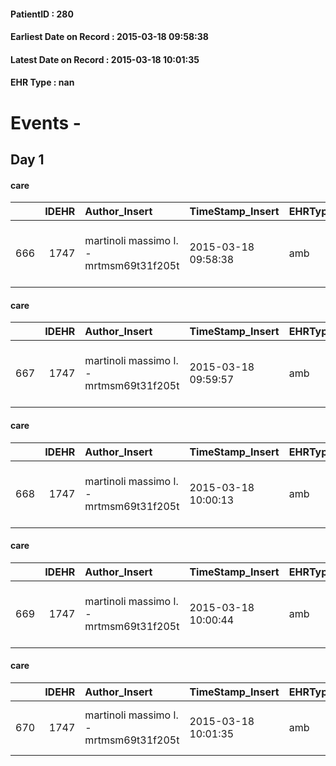 
#### PatientID : 280
#### Earliest Date on Record : 2015-03-18 09:58:38
#### Latest Date on Record : 2015-03-18 10:01:35
#### EHR Type : nan

# Events - 

## Day 1

#### care
|     |   IDEHR | Author_Insert                           | TimeStamp_Insert    | EHRType   |   PatientID |   IDGESTIONE_AUSILI |   ds_ncons | dt_consegna         |   ds_nritiro |   opt_annulla_consegna | dt_Ric_consegna     | dt_ric_cons_forn    | dt_ric_ritiro       | dt_ric_ritiro_forn   | opt_ausilio                                     |
|----:|--------:|:----------------------------------------|:--------------------|:----------|------------:|--------------------:|-----------:|:--------------------|-------------:|-----------------------:|:--------------------|:--------------------|:--------------------|:---------------------|:------------------------------------------------|
| 666 |    1747 | martinoli massimo l. - mrtmsm69t31f205t | 2015-03-18 09:58:38 | amb       |         280 |                 509 |      24771 | 2015-03-20 00:00:00 |        24858 |                      0 | 2015-03-05 00:00:00 | 2015-03-05 00:00:00 | 2015-03-18 00:00:00 | 2015-03-18 00:00:00  | electronic articulated bed with side rails # 14 |

#### care
|     |   IDEHR | Author_Insert                           | TimeStamp_Insert    | EHRType   |   PatientID |   IDGESTIONE_AUSILI |   ds_ncons |   ds_nritiro |   opt_annulla_consegna | ds_note_x   | dt_Ric_consegna     | dt_ric_cons_forn    | dt_ric_ritiro       | dt_ric_ritiro_forn   | opt_ausilio                             |
|----:|--------:|:----------------------------------------|:--------------------|:----------|------------:|--------------------:|-----------:|-------------:|-----------------------:|:------------|:--------------------|:--------------------|:--------------------|:---------------------|:----------------------------------------|
| 667 |    1747 | martinoli massimo l. - mrtmsm69t31f205t | 2015-03-18 09:59:57 | amb       |         280 |                 510 |      24771 |        24858 |                      0 | very urgent | 2015-03-05 00:00:00 | 2015-03-05 00:00:00 | 2015-03-18 00:00:00 | 2015-03-18 00:00:00  | antid air mattress with compressor # 16 |

#### care
|     |   IDEHR | Author_Insert                           | TimeStamp_Insert    | EHRType   |   PatientID |   IDGESTIONE_AUSILI |   ds_ncons | dt_consegna         |   ds_nritiro |   opt_annulla_consegna | ds_note_x   | dt_Ric_consegna     | dt_ric_cons_forn    | dt_ric_ritiro       | dt_ric_ritiro_forn   | opt_ausilio                                     |
|----:|--------:|:----------------------------------------|:--------------------|:----------|------------:|--------------------:|-----------:|:--------------------|-------------:|-----------------------:|:------------|:--------------------|:--------------------|:--------------------|:---------------------|:------------------------------------------------|
| 668 |    1747 | martinoli massimo l. - mrtmsm69t31f205t | 2015-03-18 10:00:13 | amb       |         280 |                 511 |      24771 | 2015-03-20 00:00:00 |        24858 |                      0 | very urgent | 2015-03-05 00:00:00 | 2015-03-05 00:00:00 | 2015-03-18 00:00:00 | 2015-03-18 00:00:00  | electronic articulated bed with side rails # 14 |

#### care
|     |   IDEHR | Author_Insert                           | TimeStamp_Insert    | EHRType   |   PatientID |   IDGESTIONE_AUSILI |   ds_ncons |   ds_nritiro |   opt_annulla_consegna | ds_note_x   | dt_Ric_consegna     | dt_ric_cons_forn    | dt_ric_ritiro       | dt_ric_ritiro_forn   | opt_ausilio                                     |
|----:|--------:|:----------------------------------------|:--------------------|:----------|------------:|--------------------:|-----------:|-------------:|-----------------------:|:------------|:--------------------|:--------------------|:--------------------|:---------------------|:------------------------------------------------|
| 669 |    1747 | martinoli massimo l. - mrtmsm69t31f205t | 2015-03-18 10:00:44 | amb       |         280 |                 512 |      24771 |        24858 |                      0 | very urgent | 2015-03-05 00:00:00 | 2015-03-05 00:00:00 | 2015-03-18 00:00:00 | 2015-03-18 00:00:00  | electronic articulated bed with side rails # 14 |

#### care
|     |   IDEHR | Author_Insert                           | TimeStamp_Insert    | EHRType   |   PatientID |   IDGESTIONE_AUSILI |   ds_ncons |   ds_nritiro |   opt_annulla_consegna | ds_note_x   | dt_Ric_consegna     | dt_ric_cons_forn    | dt_ric_ritiro       | dt_ric_ritiro_forn   | opt_ausilio                         |
|----:|--------:|:----------------------------------------|:--------------------|:----------|------------:|--------------------:|-----------:|-------------:|-----------------------:|:------------|:--------------------|:--------------------|:--------------------|:---------------------|:------------------------------------|
| 670 |    1747 | martinoli massimo l. - mrtmsm69t31f205t | 2015-03-18 10:01:35 | amb       |         280 |                 513 |      24771 |        24858 |                      0 | very urgent | 2015-03-05 00:00:00 | 2015-03-05 00:00:00 | 2015-03-18 00:00:00 | 2015-03-18 00:00:00  | handles for getting out of bed # 15 |


